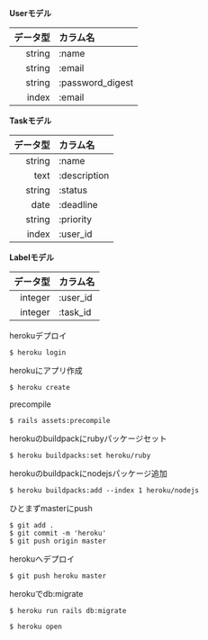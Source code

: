 **Userモデル**

| データ型 | カラム名 |
|---:|:---|
| string | :name |
| string | :email |
| string | :password_digest |
| index | :email |

**Taskモデル**

| データ型 | カラム名 |
|---:|:---|
| string | :name |
| text | :description |
| string | :status |
| date | :deadline |
| string | :priority |
| index | :user_id |

**Labelモデル**

| データ型 | カラム名 |
|---:|:---|
| integer | :user_id |
| integer | :task_id |


herokuデプロイ

```
$ heroku login
```

herokuにアプリ作成

```
$ heroku create
```

precompile

```
$ rails assets:precompile
```

herokuのbuildpackにrubyパッケージセット

```
$ heroku buildpacks:set heroku/ruby
```

herokuのbuildpackにnodejsパッケージ追加

```
$ heroku buildpacks:add --index 1 heroku/nodejs
```

ひとまずmasterにpush

```
$ git add .
$ git commit -m 'heroku'
$ git push origin master
```

herokuへデプロイ

```
$ git push heroku master
```

herokuでdb:migrate

```
$ heroku run rails db:migrate
```

```
$ heroku open
```
